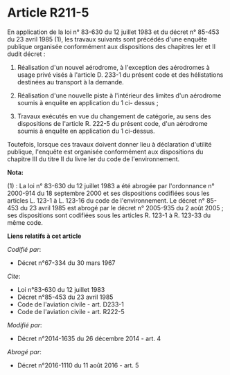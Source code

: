 # Article R211-5

En application de la loi n° 83-630 du 12 juillet 1983 et du décret n° 85-453 du 23 avril 1985 (1), les travaux suivants sont
précédés d'une enquête publique organisée conformément aux dispositions des chapitres Ier et II dudit décret : 

1. Réalisation d'un nouvel aérodrome, à l'exception des aérodromes à usage privé visés à l'article D. 233-1 du présent code
et des hélistations destinées au transport à la demande. 

2. Réalisation d'une nouvelle piste à l'intérieur des limites d'un aérodrome soumis à enquête en application du 1 ci-
dessus ; 

3. Travaux exécutés en vue du changement de catégorie, au sens des dispositions de l'article R. 222-5 du présent code, d'un
aérodrome soumis à enquête en application du 1 ci-dessus. 

Toutefois, lorsque ces travaux doivent donner lieu à déclaration d'utilité publique, l'enquête est organisée conformément aux
dispositions du chapitre III du titre II du livre Ier du code de l'environnement.

**Nota:**

(1) : La loi n° 83-630 du 12 juillet 1983 a été abrogée par l'ordonnance n° 2000-914 du 18 septembre 2000 et ses dispositions
codifiées sous les articles L. 123-1 à L. 123-16 du code de l'environnement. Le décret n° 85-453 du 23 avril 1985 est abrogé
par le décret n° 2005-935 du 2 août 2005 ; ses dispositions sont codifiées sous les articles R. 123-1 à R. 123-33 du même
code.

**Liens relatifs à cet article**

_Codifié par_:

  - Décret n°67-334 du 30 mars 1967

_Cite_:

  - Loi n°83-630 du 12 juillet 1983
  - Décret n°85-453 du 23 avril 1985
  - Code de l'aviation civile - art. D233-1
  - Code de l'aviation civile - art. R222-5

_Modifié par_:

  - Décret n°2014-1635 du 26 décembre 2014 - art. 4

_Abrogé par_:

  - Décret n°2016-1110 du 11 août 2016 - art. 5
